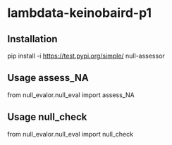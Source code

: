 # lambdata-keinobaird-p1

## Installation 

pip install -i https://test.pypi.org/simple/ null-assessor


## Usage assess_NA
from null_evalor.null_eval import assess_NA

## Usage null_check
from null_evalor.null_eval import null_check
